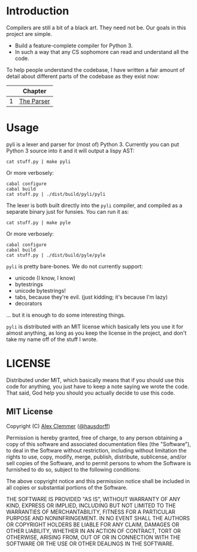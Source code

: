 # Introduction

Compilers are still a bit of a black art. They need not be. Our goals in this project are simple.

* Build a feature-complete compiler for Python 3.
* In such a way that any CS sophomore can read and understand all the code.

To help people understand the codebase, I have written a fair amount of detail about different parts of the codebase as they exist now:

|   | Chapter                                                           |
|:--|:-----------------------------------------------------------------:|
| 1 | [The Parser](http://blog.nullspace.io/obvious-python-parser.html) |


# Usage

pyli is a lexer and parser for (most of) Python 3. Currently you can put Python 3 source into it and it will output a lispy AST:

    cat stuff.py | make pyli

Or more verbosely:

    cabal configure
    cabal build
    cat stuff.py | ./dist/build/pyli/pyli

The lexer is both built directly into the `pyli` compiler, and compiled as a separate binary just for funsies. You can run it as:

    cat stuff.py | make pyle

Or more verbosely:

    cabal configure
    cabal build
    cat stuff.py | ./dist/build/pyle/pyle

`pyli` is pretty bare-bones. We do not currently support:

  * unicode (I know, I know)
  * bytestrings
  * unicode bytestrings!
  * tabs, because they're evil. (just kidding; it's because I'm lazy)
  * decorators

... but it is enough to do some interesting things.

`pyli` is distributed with an MIT license which basically lets you use it for
almost anything, as long as you keep the license in the project, and don't
take my name off of the stuff I wrote.


# LICENSE

Distributed under MIT, which basically means that if you should use this code for anything, you just have to keep a note saying we wrote the code. That said, God help you should you actually decide to use this code.


## MIT License

Copyright (C) [Alex Clemmer](http://nullspace.io/) ([@hausdorff](https://github.com/hausdorff))

Permission is hereby granted, free of charge, to any person obtaining a copy of this software and associated documentation files (the "Software"), to deal in the Software without restriction, including without limitation the rights to use, copy, modify, merge, publish, distribute, sublicense, and/or sell copies of the Software, and to permit persons to whom the Software is furnished to do so, subject to the following conditions:

The above copyright notice and this permission notice shall be included in all copies or substantial portions of the Software.

THE SOFTWARE IS PROVIDED "AS IS", WITHOUT WARRANTY OF ANY KIND, EXPRESS OR IMPLIED, INCLUDING BUT NOT LIMITED TO THE WARRANTIES OF MERCHANTABILITY, FITNESS FOR A PARTICULAR PURPOSE AND NONINFRINGEMENT. IN NO EVENT SHALL THE AUTHORS OR COPYRIGHT HOLDERS BE LIABLE FOR ANY CLAIM, DAMAGES OR OTHER LIABILITY, WHETHER IN AN ACTION OF CONTRACT, TORT OR OTHERWISE, ARISING FROM, OUT OF OR IN CONNECTION WITH THE SOFTWARE OR THE USE OR OTHER DEALINGS IN THE SOFTWARE.
